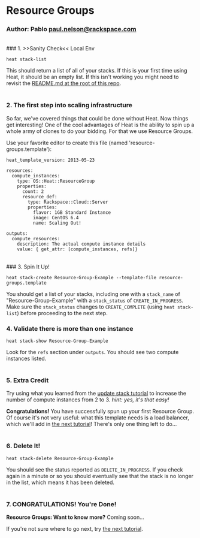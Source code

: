 # Resource Groups
### Author: Pablo <paul.nelson@rackspace.com>
</br>
### 1. >>Sanity Check<< Local Env

```shell
heat stack-list
```

This should return a list of all of your stacks. If this is your first time using Heat, it should be an empty list. If this isn't working you might need to revisit the [README.md at the root of this repo](/).
</br>
</br>
### 2. The first step into scaling infrastructure

So far, we've covered things that could be done without Heat. Now things get interesting! One of the cool advantages of Heat is the ability to spin up a whole army of clones to do your bidding. For that we use Resource Groups.

Use your favorite editor to create this file (named 'resource-groups.template'):

```shell
heat_template_version: 2013-05-23

resources:
  compute_instances:
    type: OS::Heat::ResourceGroup
    properties:
      count: 2
      resource_def:
        type: Rackspace::Cloud::Server
        properties:
          flavor: 1GB Standard Instance
          image: CentOS 6.4
          name: Scaling Out!

outputs:
  compute_resources:
    description: The actual compute instance details
    value: { get_attr: [compute_instances, refs]}
```
</br>
### 3. Spin It Up!

```shell
heat stack-create Resource-Group-Example --template-file resource-groups.template
```

You should get a list of your stacks, including one with a `stack_name` of "Resource-Group-Example" with a `stack_status` of `CREATE_IN_PROGRESS`. Make sure the `stack_status` changes to `CREATE_COMPLETE` (using `heat stack-list`) before proceeding to the next step.
</br>
### 4. Validate there is more than one instance

```shell
heat stack-show Resource-Group-Example
```

Look for the `refs` section under `outputs`. You should see two compute instances listed.
</br>
</br>
### 5. Extra Credit

Try using what you learned from the [update stack tutorial](/105.Update-Stack) to increase the number of compute instances from 2 to 3. _hint: yes, it's that easy!_

__Congratulations!__ You have successfully spun up your first Resource Group. Of course it's not very useful: what this template needs is a load balancer, which we'll add in [the next tutorial](/200.A-Real-Stack)! There's only one thing left to do...
</br>
</br>
### 6. Delete It!

```shell
heat stack-delete Resource-Group-Example
```

You should see the status reported as `DELETE_IN_PROGRESS`. If you check again in a minute or so you should eventually see that the stack is no longer in the list, which means it has been deleted.
</br>
</br>
### 7. CONGRATULATIONS! You're Done!

__Resource Groups: Want to know more?__ Coming soon...

If you're not sure where to go next, try [the next tutorial](/200.A-Real-Stack).
